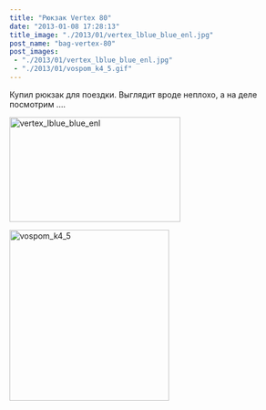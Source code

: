 ```yaml
---
title: "Рюкзак Vertex 80"
date: "2013-01-08 17:28:13"
title_image: "./2013/01/vertex_lblue_blue_enl.jpg"
post_name: "bag-vertex-80"
post_images: 
 - "./2013/01/vertex_lblue_blue_enl.jpg"
 - "./2013/01/vospom_k4_5.gif"
---
```


Купил рюкзак для поездки. Выглядит вроде неплохо, а на деле посмотрим ....

<a href="http://terraincognita.ua/catalog/rucksacks/vertex.html" rel="attachment wp-att-77"><img class="size-medium wp-image-77 alignleft" alt="vertex_lblue_blue_enl" src="http://thaitrip.od.ua/wp-content/uploads/2013/01/vertex_lblue_blue_enl-300x184.jpg" width="300" height="184" /></a>

<a href="http://thaitrip.od.ua/bag-vertex-80/vospom_k4_5/" rel="attachment wp-att-108"><img class="alignnone size-medium wp-image-108" alt="vospom_k4_5" src="http://thaitrip.od.ua/wp-content/uploads/2013/01/vospom_k4_5-280x300.gif" width="280" height="300" /></a>
